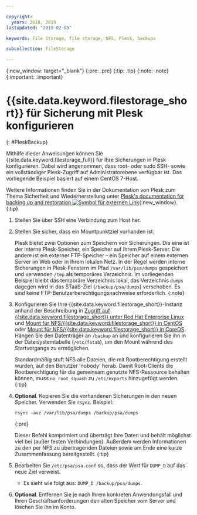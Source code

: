 ```yaml
---

copyright:
  years: 2018, 2019
lastupdated: "2019-02-05"

keywords: File Storage, file storage, NFS, Plesk, backups

subcollection: FileStorage

---
```

{:new_window: target="_blank"}
{:pre: .pre}
{:tip: .tip}
{:note: .note}
{:important: .important}

# {{site.data.keyword.filestorage_short}} für Sicherung mit Plesk konfigurieren
{: #PleskBackup}

Mithilfe dieser Anweisungen können Sie {{site.data.keyword.filestorage_full}} für Ihre Sicherungen in Plesk konfigurieren. Dabei wird angenommen, dass root- oder sudo SSH- sowie ein vollständiger Plesk-Zugriff auf Administratorebene verfügbar ist. Das vorliegende Beispiel basiert auf einem CentOS 7-Host.

Weitere Informationen finden Sie in der Dokumentation von Plesk zum Thema Sicherheit und Wiederherstellung unter [Plesk's documentation for backing up and restoration ![Symbol für externen Link](../../icons/launch-glyph.svg "Symbol für externen Link")](https://docs.plesk.com/en-US/12.5/administrator-guide/backing-up-and-restoration.59256/){:new_window}.
{:tip}

1. Stellen Sie über SSH eine Verbindung zum Host her.
2. Stellen Sie sicher, dass ein Mountpunktziel vorhanden ist. <br />

   Plesk bietet zwei Optionen zum Speichern von Sicherungen. Die eine ist der interne Plesk-Speicher, ein Speicher auf Ihrem Plesk-Server. Die andere ist ein externer FTP-Speicher – ein Speicher auf einem externen Server im Web oder in Ihrem lokalen Netz. In der Regel werden interne Sicherungen in Plesk-Fenstern im Pfad `/var/lib/psa/dumps` gespeichert und verwenden `/tmp` als temporäres Verzeichnis. Im vorliegenden Beispiel bleibt das temporäre Verzeichnis lokal, das Verzeichnis `dumps` dagegen wird in das STaaS-Ziel (`/backup/psa/dumps`) verschoben. Es sind keine FTP-Benutzerberechtigungsnachweise erforderlich.
   {:note}
3. Konfigurieren Sie Ihre {{site.data.keyword.filestorage_short}}-Instanz anhand der Beschreibung in [Zugriff auf {{site.data.keyword.filestorage_short}} unter Red Hat Enterprise Linux](/docs/infrastructure/FileStorage?topic=FileStorage-mountingLinux) und [Mount für NFS/{{site.data.keyword.filestorage_short}} in CentOS](/docs/infrastructure/FileStorage?topic=FileStorage-mountingCentOS) oder [Mount für NFS/{{site.data.keyword.filestorage_short}} in CoreOS](/docs/infrastructure/FileStorage?topic=FileStorage-mountingCoreOS). Hängen Sie den Datenträger an `/backup` an und konfigurieren Sie ihn in der Dateisystemtabelle (`/etc/fstab`), um den Mount während des Startvorgangs zu ermöglichen. <br />

   Standardmäßig stuft NFS alle Dateien, die mit Rootberechtigung erstellt wurden, auf den Benutzer 'nobody' herab. Damit Root-Clients die Rootberechtigung für die gemeinsam genutzte NFS-Ressource behalten können, muss `no_root_squash` zu `/etc/exports` hinzugefügt werden.
   {:tip}
4. **Optional**. Kopieren Sie die vorhandenen Sicherungen in den neuen Speicher. Verwenden Sie `rsync`. Beispiel:
   ```
   rsync -avz /var/lib/psa/dumps /backup/psa/dumps
   ```
   {:pre}

   Dieser Befehl komprimiert und überträgt Ihre Daten und behält möglichst viel bei (außer festen Verbindungen). Außerdem werden Informationen zu den per NFS zu übertragenden Dateien sowie am Ende eine kurze Zusammenfassung bereitgestellt.
   {:tip}
5. Bearbeiten Sie `/etc/psa/psa.conf` so, dass der Wert für `DUMP_D` auf das neue Ziel verweist.
    - Es sieht wie folgt aus: `DUMP_D /backup/psa/dumps`.
6. **Optional**. Entfernen Sie je nach Ihrem konkreten Anwendungsfall und Ihren Geschäftsanforderungen den alten Speicher vom Server und löschen Sie ihn im Konto.
